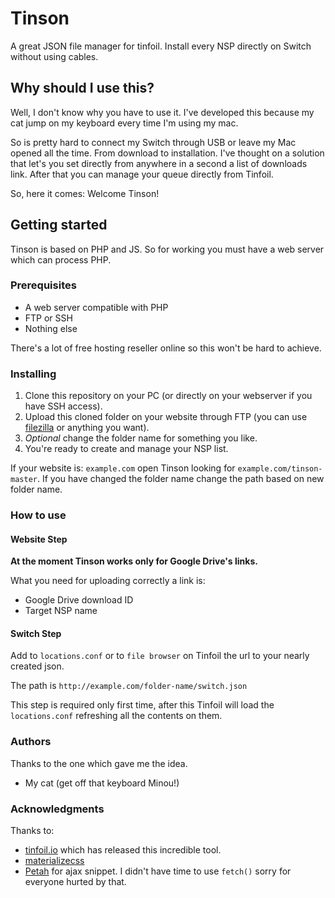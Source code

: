 # Tinson
A great JSON file manager for tinfoil. Install every NSP directly on Switch without using cables.

## Why should I use this?
Well, I don't know why you have to use it. I've developed this because my cat jump on my keyboard every time I'm using my mac. 

So is pretty hard to connect my Switch through USB or leave my Mac opened all the time. From download to installation. 
I've thought on a solution that let's you set directly from anywhere in a second a list of downloads link. After that you can manage your queue directly from Tinfoil. 

So, here it comes: Welcome Tinson!

## Getting started
Tinson is based on PHP and JS. So for working you must have a web server which can process PHP. 

### Prerequisites

 * A web server compatible with PHP
 * FTP or SSH
 * Nothing else

There's a lot of free hosting reseller online so this won't be hard to achieve.

### Installing

1. Clone this repository on your PC (or directly on your webserver if you have SSH access).
2. Upload this cloned folder on your website through FTP (you can use [filezilla](https://filezilla-project.org/) or anything you want).
3. _Optional_ change the folder name for something you like.
4. You're ready to create and manage your NSP list.

If your website is: `example.com` open Tinson looking for `example.com/tinson-master`. If you have changed the folder name change the path based on new folder name.

### How to use

#### Website Step

**At the moment Tinson works only for Google Drive's links.** 

What you need for uploading correctly a link is: 
* Google Drive download ID
* Target NSP name

#### Switch Step

Add to `locations.conf` or to `file browser` on Tinfoil the url to your nearly created json. 

The path is `http://example.com/folder-name/switch.json` 

This step is required only first time, after this Tinfoil will load the `locations.conf` refreshing all the contents on them.   

### Authors

Thanks to the one which gave me the idea.
* My cat (get off that keyboard Minou!)

### Acknowledgments

Thanks to: 
* [tinfoil.io](https://tinfoil.io/) which has released this incredible tool.
* [materializecss](http://materializecss.com)
* [Petah](https://stackoverflow.com/a/18078705) for ajax snippet. I didn't have time to use `fetch()` sorry for everyone hurted by that.
